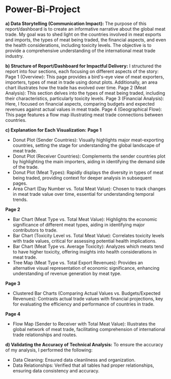 # Power-Bi-Project


**a) Data Storytelling (Communication Impact):**
The purpose of this report/dashboard is to create an informative narrative about the global meat trade. My goal was to shed light on the countries involved in meat exports and imports, the types of meat being traded, the financial aspects, and even the health considerations, including toxicity levels. The objective is to provide a comprehensive understanding of the international meat trade industry.

**b) Structure of Report/Dashboard for Impactful Delivery:**
I structured the report into four sections, each focusing on different aspects of the story:
Page 1 (Overview): This page provides a bird's-eye view of meat exporters, importers, types of meat in trade using donut plots. Additionally, an area chart illustrates how the trade has evolved over time.
Page 2 (Meat Analysis): This section delves into the types of meat being traded, including their characteristics, particularly toxicity levels.
Page 3 (Financial Analysis): Here, I focused on financial aspects, comparing budgets and expected revenues against actual values in meat trade.
Page 4 (Geographical Flow): This page features a flow map illustrating meat trade connections between countries.

**c) Explanation for Each Visualization:**
**Page 1**
- Donut Plot (Sender Countries): Visually highlights major meat-exporting countries, setting the stage for understanding the global landscape of meat trade.
- Donut Plot (Receiver Countries): Complements the sender countries plot by highlighting the main importers, aiding in identifying the demand side of the trade.
- Donut Plot (Meat Types): Rapidly displays the diversity in types of meat being traded, providing context for deeper analysis in subsequent pages.
- Area Chart (Day Number vs. Total Meat Value): Chosen to track changes in meat trade value over time, essential for understanding temporal trends.

**Page 2**
- Bar Chart (Meat Type vs. Total Meat Value): Highlights the economic significance of different meat types, aiding in identifying major contributors to trade.
- Bar Chart (Toxicity Level vs. Total Meat Value): Correlates toxicity levels with trade values, critical for assessing potential health implications.
- Bar Chart (Meat Type vs. Average Toxicity): Analyzes which meats tend to have higher toxicity, offering insights into health considerations in meat trade.
- Tree Map (Meat Type vs. Total Export Revenues): Provides an alternative visual representation of economic significance, enhancing understanding of revenue generation by meat type.

**Page 3**
- Clustered Bar Charts (Comparing Actual Values vs. Budgets/Expected Revenues): Contrasts actual trade values with financial projections, key for evaluating the efficiency and performance of countries in trade.

**Page 4**
- Flow Map (Sender to Receiver with Total Meat Value): Illustrates the global network of meat trade, facilitating comprehension of international trade relationships and routes.

**d) Validating the Accuracy of Technical Analysis:**
To ensure the accuracy of my analysis, I performed the following:
- Data Cleaning: Ensured data cleanliness and organization.
- Data Relationships: Verified that all tables had proper relationships, ensuring data consistency and accuracy.
